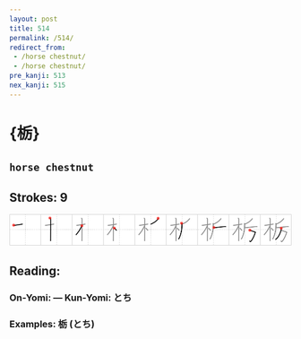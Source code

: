 ```yaml
---
layout: post
title: 514
permalink: /514/
redirect_from:
 - /horse chestnut/
 - /horse chestnut/
pre_kanji: 513
nex_kanji: 515
---
```


# {栃}

## `horse chestnut`

## Strokes: 9

<div class="stroke"><img src="../images/E6A083.png" /></div>

## Reading:

### On-Yomi:  &mdash; Kun-Yomi: とち

### Examples: 栃 (とち)
